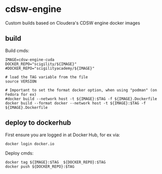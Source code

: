 # cdsw-engine
Custom builds based on Cloudera's CDSW engine docker images

## build

Build cmds:
```
IMAGE=cdsw-engine-cuda
DOCKER_REPO="scigility/${IMAGE}"
#DOCKER_REPO="scigilityacademy/${IMAGE}"

# load the TAG variable from the file
source VERSION

# Important to set the format docker option, when using "podman" (on Fedora for ex)
#docker build --network host -t ${IMAGE}:$TAG -f ${IMAGE}.Dockerfile
docker build --format docker --network host -t ${IMAGE}:$TAG -f ${IMAGE}.Dockerfile
```

## deploy to dockerhub

First ensure you are logged in at Docker Hub, for ex via:
```
docker login docker.io
```

Deploy cmds:
```
docker tag ${IMAGE}:$TAG  ${DOCKER_REPO}:$TAG
docker push ${DOCKER_REPO}:$TAG
```
